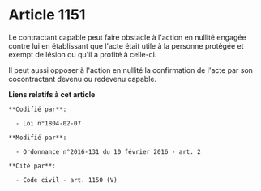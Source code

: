 # Article 1151

Le contractant capable peut faire obstacle à l'action en nullité engagée contre lui en établissant que l'acte était utile à
la personne protégée et exempt de lésion ou qu'il a profité à celle-ci. 

Il peut aussi opposer à l'action en nullité la confirmation de l'acte par son cocontractant devenu ou redevenu capable.

**Liens relatifs à cet article**

	**Codifié par**:

	  - Loi n°1804-02-07

	**Modifié par**:

	  - Ordonnance n°2016-131 du 10 février 2016 - art. 2

	**Cité par**:

	  - Code civil - art. 1150 (V)
